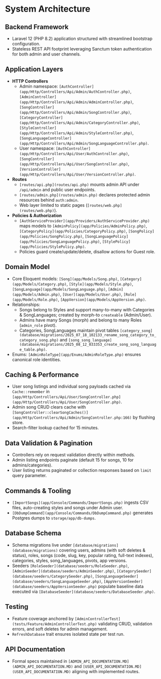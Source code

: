 # System Architecture

## Backend Framework

-   Laravel 12 (PHP 8.2) application structured with streamlined bootstrap configuration.
-   Stateless REST API footprint leveraging Sanctum token authentication for both admin and user channels.

## Application Layers

-   **HTTP Controllers**
    -   Admin namespace: `[AuthController](app/Http/Controllers/Api/Admin/AuthController.php)`, `[AdminController](app/Http/Controllers/Api/Admin/AdminController.php)`, `[SongController](app/Http/Controllers/Api/Admin/SongController.php)`, `[CategoryController](app/Http/Controllers/Api/Admin/CategoryController.php)`, `[StyleController](app/Http/Controllers/Api/Admin/StyleController.php)`, `[SongLanguageController](app/Http/Controllers/Api/Admin/SongLanguageController.php)`.
    -   User namespace: `[AuthController](app/Http/Controllers/Api/User/AuthController.php)`, `[SongController](app/Http/Controllers/Api/User/SongController.php)`, `[VersionController](app/Http/Controllers/Api/User/VersionController.php)`.
-   **Routes**
    -   `[routes/api.php](routes/api.php)` mounts admin API under `/api/admin` and public user endpoints.
    -   `[routes/admin.php](routes/admin.php)` declares protected admin resources behind `auth:admin`.
    -   Web layer limited to static pages (`[routes/web.php](routes/web.php)`).
-   **Policies & Authorization**
    -   `[AuthServiceProvider](app/Providers/AuthServiceProvider.php)` maps models to `[AdminPolicy](app/Policies/AdminPolicy.php)`, `[CategoryPolicy](app/Policies/CategoryPolicy.php)`, `[SongPolicy](app/Policies/SongPolicy.php)`, `[SongLanguagePolicy](app/Policies/SongLanguagePolicy.php)`, `[StylePolicy](app/Policies/StylePolicy.php)`.
    -   Policies guard create/update/delete, disallow actions for Guest role.

## Domain Model

-   Core Eloquent models: `[Song](app/Models/Song.php)`, `[Category](app/Models/Category.php)`, `[Style](app/Models/Style.php)`, `[SongLanguage](app/Models/SongLanguage.php)`, `[Admin](app/Models/Admin.php)`, `[User](app/Models/User.php)`, `[Role](app/Models/Role.php)`, `[AppVersion](app/Models/AppVersion.php)`.
-   Relationships:
    -   Songs belong to Styles and support many-to-many with Categories & SongLanguages; created by morph-to `createable` (Admin/User).
    -   Admins have many Songs (morph) and belong to many Roles (`admin_role` pivot).
    -   Categories, SongLanguages maintain pivot tables `[category_song](database/migrations/2025_07_18_102133_rename_song_category_to_category_song.php)` and `[song_song_language](database/migrations/2025_08_12_033353_create_song_song_language_table.php)`.
-   Enums: `[AdminRoleType](app/Enums/AdminRoleType.php)` ensures canonical role identities.

## Caching & Performance

-   User song listings and individual song payloads cached via `Cache::remember` in `[app/Http/Controllers/Api/User/SongController.php](app/Http/Controllers/Api/User/SongController.php)`.
-   Admin song CRUD clears cache with `[SongController::clearSongCaches()](app/Http/Controllers/Api/Admin/SongController.php:166)` by flushing store.
-   Search-filter lookup cached for 15 minutes.

## Data Validation & Pagination

-   Controllers rely on request validation directly within methods.
-   Admin listing endpoints paginate (default 15 for songs, 10 for admins/categories).
-   User listing returns paginated or collection responses based on `limit` query parameter.

## Commands & Tooling

-   `[ImportSongs](app/Console/Commands/ImportSongs.php)` ingests CSV files, auto-creating styles and songs under Admin user.
-   `[DbDumpCommand](app/Console/Commands/DbDumpCommand.php)` generates Postgres dumps to `storage/app/db-dumps`.

## Database Schema

-   Schema migrations live under `[database/migrations](database/migrations)` covering users, admins (with soft deletes & status), roles, songs (code, slug, key, popular rating, full-text indexes), categories, styles, song_languages, pivots, app versions.
-   Seeders `[RoleSeeder](database/seeders/RoleSeeder.php)`, `[AdminSeeder](database/seeders/AdminSeeder.php)`, `[CategorySeeder](database/seeders/CategorySeeder.php)`, `[SongLanguageSeeder](database/seeders/SongLanguageSeeder.php)`, `[AppVersionSeeder](database/seeders/AppVersionSeeder.php)` populate baseline data executed via `[DatabaseSeeder](database/seeders/DatabaseSeeder.php)`.

## Testing

-   Feature coverage anchored by `[AdminControllerTest](tests/Feature/AdminControllerTest.php)` validating CRUD, validation errors, and soft deletes for admin management.
-   `RefreshDatabase` trait ensures isolated state per test run.

## API Documentation

-   Formal specs maintained in `[ADMIN_API_DOCUMENTATION.MD](ADMIN_API_DOCUMENTATION.MD)` and `[USER_API_DOCUMENTATION.MD](USER_API_DOCUMENTATION.MD)` aligning with implemented routes.
